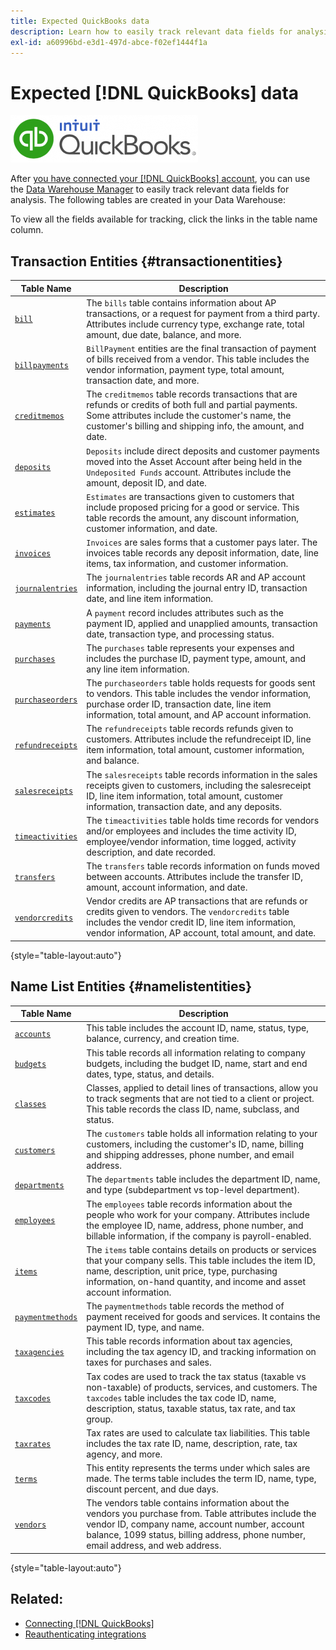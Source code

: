 ```yaml
---
title: Expected QuickBooks data
description: Learn how to easily track relevant data fields for analysis.
exl-id: a60996bd-e3d1-497d-abce-f02ef1444f1a
---
```

# Expected [!DNL QuickBooks] data

![](../../../assets/Quickbooks.png)

After [you have connected your [!DNL QuickBooks] account](../../../data-analyst/importing-data/integrations/quickbooks.md), you can use the [Data Warehouse Manager](../../../data-analyst/data-warehouse-mgr/tour-dwm.md) to easily track relevant data fields for analysis. The following tables are created in your Data Warehouse:

To view all the fields available for tracking, click the links in the table name column.

## Transaction Entities {#transactionentities}

| **Table Name** | **Description** |
|-----|-----|
| [`bill`](https://developer.intuit.com/app/developer/qbo/docs/api/accounting/all-entities/Bill) | The `bills` table contains information about AP transactions, or a request for payment from a third party. Attributes include currency type, exchange rate, total amount, due date, balance, and more. |
| [`billpayments`](https://developer.intuit.com/app/developer/qbo/docs/api/accounting/all-entities/BillPayment) | `BillPayment` entities are the final transaction of payment of bills received from a vendor. This table includes the vendor information, payment type, total amount, transaction date, and more. |
| [`creditmemos`](https://developer.intuit.com/app/developer/qbo/docs/api/accounting/all-entities/CreditMemo) | The `creditmemos` table records transactions that are refunds or credits of both full and partial payments. Some attributes include the customer's name, the customer's billing and shipping info, the amount, and date. |
| [`deposits`](https://developer.intuit.com/app/developer/qbo/docs/api/accounting/all-entities/Deposit) | `Deposits` include direct deposits and customer payments moved into the Asset Account after being held in the `Undeposited Funds` account. Attributes include the amount, deposit ID, and date. |
| [`estimates`](https://developer.intuit.com/app/developer/qbo/docs/api/accounting/all-entities/Estimate) | `Estimates` are transactions given to customers that include proposed pricing for a good or service. This table records the amount, any discount information, customer information, and date. |
| [`invoices`](https://developer.intuit.com/app/developer/qbo/docs/api/accounting/all-entities/Invoice) | `Invoices` are sales forms that a customer pays later. The invoices table records any deposit information, date, line items, tax information, and customer information. |
| [`journalentries`](https://developer.intuit.com/app/developer/qbo/docs/api/accounting/all-entities/JournalEntry) | The `journalentries` table records AR and AP account information, including the journal entry ID, transaction date, and line item information. |
| [`payments`](https://developer.intuit.com/app/developer/qbo/docs/api/accounting/all-entities/Payment) | A `payment` record includes attributes such as the payment ID, applied and unapplied amounts, transaction date, transaction type, and processing status. |
| [`purchases`](https://developer.intuit.com/app/developer/qbo/docs/api/accounting/all-entities/Purchase) | The `purchases` table represents your expenses and includes the purchase ID, payment type, amount, and any line item information. |
| [`purchaseorders`](https://developer.intuit.com/app/developer/qbo/docs/api/accounting/all-entities/PurchaseOrder) | The `purchaseorders` table holds requests for goods sent to vendors. This table includes the vendor information, purchase order ID, transaction date, line item information, total amount, and AP account information. |
| [`refundreceipts`](https://developer.intuit.com/app/developer/qbo/docs/api/accounting/all-entities/RefundReceipt) | The `refundreceipts` table records refunds given to customers. Attributes include the refundreceipt ID, line item information, total amount, customer information, and balance. |
| [`salesreceipts`](https://developer.intuit.com/app/developer/qbo/docs/api/accounting/all-entities/SalesReceipt) | The `salesreceipts` table records information in the sales receipts given to customers, including the salesreceipt ID, line item information, total amount, customer information, transaction date, and any deposits. |
| [`timeactivities`](https://developer.intuit.com/app/developer/qbo/docs/api/accounting/all-entities/TimeActivity) | The `timeactivities` table holds time records for vendors and/or employees and includes the time activity ID, employee/vendor information, time logged, activity description, and date recorded. |
| [`transfers`](https://developer.intuit.com/app/developer/qbo/docs/api/accounting/all-entities/Transfer) | The `transfers` table records information on funds moved between accounts. Attributes include the transfer ID, amount, account information, and date. |
| [`vendorcredits`](https://developer.intuit.com/app/developer/qbo/docs/api/accounting/all-entities/VendorCredit) | Vendor credits are AP transactions that are refunds or credits given to vendors. The `vendorcredits` table includes the vendor credit ID, line item information, vendor information, AP account, total amount, and date. |

{style="table-layout:auto"}

## Name List Entities {#namelistentities}

| **Table Name** | **Description** |
|-----|-----|
| [`accounts`](https://developer.intuit.com/app/developer/qbo/docs/api/accounting/all-entities/Account) | This table includes the account ID, name, status, type, balance, currency, and creation time. |
| [`budgets`](https://developer.intuit.com/app/developer/qbo/docs/api/accounting/all-entities/Budget) | This table records all information relating to company budgets, including the budget ID, name, start and end dates, type, status, and details. |
| [`classes`](https://developer.intuit.com/app/developer/qbo/docs/api/accounting/all-entities/Class) | Classes, applied to detail lines of transactions, allow you to track segments that are not tied to a client or project. This table records the class ID, name, subclass, and status. |
| [`customers`](https://developer.intuit.com/app/developer/qbo/docs/api/accounting/all-entities/Customer) | The `customers` table holds all information relating to your customers, including the customer's ID, name, billing and shipping addresses, phone number, and email address. |
| [`departments`](https://developer.intuit.com/app/developer/qbo/docs/api/accounting/all-entities/Department) | The `departments` table includes the department ID, name, and type (subdepartment vs top-level department). |
| [`employees`](https://developer.intuit.com/app/developer/qbo/docs/api/accounting/all-entities/Employee) | The `employees` table records information about the people who work for your company. Attributes include the employee ID, name, address, phone number, and billable information, if the company is payroll-enabled. |
| [`items`](https://developer.intuit.com/app/developer/qbo/docs/api/accounting/all-entities/Item) | The `items` table contains details on products or services that your company sells. This table includes the item ID, name, description, unit price, type, purchasing information, on-hand quantity, and income and asset account information. |
| [`paymentmethods`](https://developer.intuit.com/app/developer/qbo/docs/api/accounting/all-entities/PaymentMethod) | The `paymentmethods` table records the method of payment received for goods and services. It contains the payment ID, type, and name. |
| [`taxagencies`](https://developer.intuit.com/app/developer/qbo/docs/api/accounting/all-entities/TaxAgency) | This table records information about tax agencies, including the tax agency ID, and tracking information on taxes for purchases and sales. |
| [`taxcodes`](https://developer.intuit.com/app/developer/qbo/docs/api/accounting/all-entities/TaxCode) | Tax codes are used to track the tax status (taxable vs non-taxable) of products, services, and customers. The `taxcodes` table includes the tax code ID, name, description, status, taxable status, tax rate, and tax group. |
| [`taxrates`](https://developer.intuit.com/app/developer/qbo/docs/api/accounting/all-entities/TaxRate) | Tax rates are used to calculate tax liabilities. This table includes the tax rate ID, name, description, rate, tax agency, and more. |
| [`terms`](https://developer.intuit.com/app/developer/qbo/docs/api/accounting/all-entities/Term) | This entity represents the terms under which sales are made. The terms table includes the term ID, name, type, discount percent, and due days. |
| [`vendors`](https://developer.intuit.com/app/developer/qbo/docs/api/accounting/all-entities/Vendor) | The vendors table contains information about the vendors you purchase from. Table attributes include the vendor ID, company name, account number, account balance, 1099 status, billing address, phone number, email address, and web address. |

{style="table-layout:auto"}

## Related:

* [Connecting [!DNL QuickBooks]](../integrations/quickbooks.md)
* [Reauthenticating integrations](https://experienceleague.adobe.com/docs/commerce-knowledge-base/kb/how-to/mbi-reauthenticating-integrations.html?lang=en)
